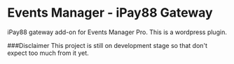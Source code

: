 # Events Manager - iPay88 Gateway
iPay88 gateway add-on for Events Manager Pro. This is a wordpress plugin.






###Disclaimer
This project is still on development stage so that don't expect too much from it yet.
